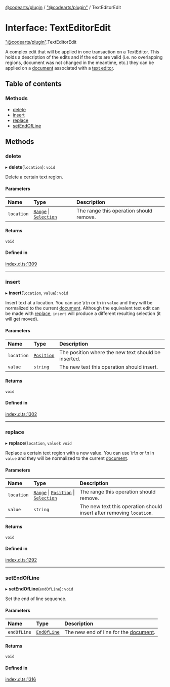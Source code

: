 [@codearts/plugin](../README.md) / ["@codearts/plugin"](../modules/_codearts_plugin_.md) / TextEditorEdit

# Interface: TextEditorEdit

["@codearts/plugin"](../modules/_codearts_plugin_.md).TextEditorEdit

A complex edit that will be applied in one transaction on a TextEditor.
This holds a description of the edits and if the edits are valid (i.e. no overlapping regions, document was not changed in the meantime, etc.)
they can be applied on a [document](codearts_plugin_.TextDocument.md) associated with a [text editor](codearts_plugin_.TextEditor.md).

## Table of contents

### Methods

- [delete](codearts_plugin_.TextEditorEdit.md#delete)
- [insert](codearts_plugin_.TextEditorEdit.md#insert)
- [replace](codearts_plugin_.TextEditorEdit.md#replace)
- [setEndOfLine](codearts_plugin_.TextEditorEdit.md#setendofline)

## Methods

### delete

▸ **delete**(`location`): `void`

Delete a certain text region.

#### Parameters

| Name | Type | Description |
| :------ | :------ | :------ |
| `location` | [`Range`](../classes/codearts_plugin_.Range.md) \| [`Selection`](../classes/codearts_plugin_.Selection.md) | The range this operation should remove. |

#### Returns

`void`

#### Defined in

[index.d.ts:1309](https://github.com/huaweicloud/cloudide-plugin-api/blob/a055dd0/index.d.ts#L1309)

___

### insert

▸ **insert**(`location`, `value`): `void`

Insert text at a location.
You can use \r\n or \n in `value` and they will be normalized to the current [document](codearts_plugin_.TextDocument.md).
Although the equivalent text edit can be made with [replace](codearts_plugin_.TextEditorEdit.md#replace), `insert` will produce a different resulting selection (it will get moved).

#### Parameters

| Name | Type | Description |
| :------ | :------ | :------ |
| `location` | [`Position`](../classes/codearts_plugin_.Position.md) | The position where the new text should be inserted. |
| `value` | `string` | The new text this operation should insert. |

#### Returns

`void`

#### Defined in

[index.d.ts:1302](https://github.com/huaweicloud/cloudide-plugin-api/blob/a055dd0/index.d.ts#L1302)

___

### replace

▸ **replace**(`location`, `value`): `void`

Replace a certain text region with a new value.
You can use \r\n or \n in `value` and they will be normalized to the current [document](codearts_plugin_.TextDocument.md).

#### Parameters

| Name | Type | Description |
| :------ | :------ | :------ |
| `location` | [`Range`](../classes/codearts_plugin_.Range.md) \| [`Position`](../classes/codearts_plugin_.Position.md) \| [`Selection`](../classes/codearts_plugin_.Selection.md) | The range this operation should remove. |
| `value` | `string` | The new text this operation should insert after removing `location`. |

#### Returns

`void`

#### Defined in

[index.d.ts:1292](https://github.com/huaweicloud/cloudide-plugin-api/blob/a055dd0/index.d.ts#L1292)

___

### setEndOfLine

▸ **setEndOfLine**(`endOfLine`): `void`

Set the end of line sequence.

#### Parameters

| Name | Type | Description |
| :------ | :------ | :------ |
| `endOfLine` | [`EndOfLine`](../enums/codearts_plugin_.EndOfLine.md) | The new end of line for the [document](codearts_plugin_.TextDocument.md). |

#### Returns

`void`

#### Defined in

[index.d.ts:1316](https://github.com/huaweicloud/cloudide-plugin-api/blob/a055dd0/index.d.ts#L1316)

